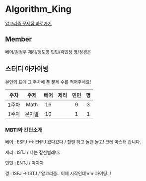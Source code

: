 # Algorithm_King


[알고리즘 문제집 바로가기](https://github.com/UMC-KU/Algorithms_Challenge)


## Member
베어/김정우 제리/정도영 민민/곽민정 꼉/정경은


## 스터디 아카이빙
본인의 표에 그 주차에 푼 문제 수를 적어주세요!

| 주차 | 주제                          | 베어                | 제리    | 민민 | 꼉 |
| :--: | :--------------------------: | :-----------------: | :------:  | :---------:  | :------: |
| 1주차 | Math |     16  |         |     9     |     3   |
| 1주차 | 문자열 |   10      |         |     1     |     1   |




### MBTI와 간단소개
베어 : ESFJ <-> ENFJ 왔다갔다 / 할땐 하고 놀땐 놀고! 코테 마스터 갑니다.

제리 : ISTJ / 나는 짚신벌레다.

민민 : ENTJ / 아자자

꼉 : ISFJ -> ISTJ / 알고리즘.. 이제 시작인데ㅠㅠ 파이팅..!

